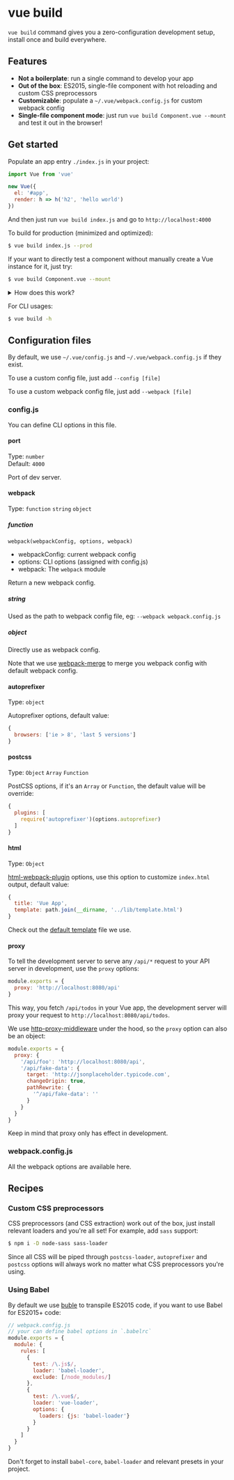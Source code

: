 # vue build

`vue build` command gives you a zero-configuration development setup, install once and build everywhere.

## Features

- **Not a boilerplate**: run a single command to develop your app
- **Out of the box**: ES2015, single-file component with hot reloading and custom CSS preprocessors
- **Customizable**: populate a `~/.vue/webpack.config.js` for custom webpack config
- **Single-file component mode**: just run `vue build Component.vue --mount` and test it out in the browser!

## Get started

Populate an app entry `./index.js` in your project:

```js
import Vue from 'vue'

new Vue({
  el: '#app',
  render: h => h('h2', 'hello world')
})
```

And then just run `vue build index.js` and go to `http://localhost:4000`

To build for production (minimized and optimized):

```bash
$ vue build index.js --prod
```

If your want to directly test a component without manually create a Vue instance for it, just try:

```bash
$ vue build Component.vue --mount
```

<details><summary>How does this work?</summary>
When you use `--mount` option, we use a [default app entry](/lib/default-entry.js) to load the given component, otherwise we treat it as a normal webpack entry.
</details>

For CLI usages:

```bash
$ vue build -h
```

## Configuration files

By default, we use `~/.vue/config.js` and `~/.vue/webpack.config.js` if they exist. 

To use a custom config file, just add `--config [file]` 

To use a custom webpack config file, just add `--webpack [file]`

### config.js

You can define CLI options in this file.

#### port

Type: `number`<br>
Default: `4000`

Port of dev server.

#### webpack

Type: `function` `string` `object`

##### function

`webpack(webpackConfig, options, webpack)`

- webpackConfig: current webpack config
- options: CLI options (assigned with config.js)
- webpack: The `webpack` module

Return a new webpack config.

##### string

Used as the path to webpack config file, eg: `--webpack webpack.config.js`

##### object

Directly use as webpack config. 

Note that we use [webpack-merge](https://github.com/survivejs/webpack-merge) to merge you webpack config with default webpack config.

#### autoprefixer

Type: `object`

Autoprefixer options, default value:

```js
{
  browsers: ['ie > 8', 'last 5 versions']
}
```

#### postcss

Type: `Object` `Array` `Function`

PostCSS options, if it's an `Array` or `Function`, the default value will be override:

```js
{
  plugins: [
    require('autoprefixer')(options.autoprefixer)
  ]
}
```

#### html

Type: `Object`

[html-webpack-plugin](https://github.com/ampedandwired/html-webpack-plugin) options, use this option to customize `index.html` output, default value:

```js
{
  title: 'Vue App',
  template: path.join(__dirname, '../lib/template.html')
}
```

Check out the [default template](/lib/template.html) file we use.

#### proxy

To tell the development server to serve any `/api/*` request to your API server in development, use the `proxy` options:

```js
module.exports = {
  proxy: 'http://localhost:8080/api'
}
```

This way, you fetch `/api/todos` in your Vue app, the development server will proxy your request to `http://localhost:8080/api/todos`.

We use [http-proxy-middleware](https://github.com/chimurai/http-proxy-middleware) under the hood, so the `proxy` option can also be an object:

```js
module.exports = {
  proxy: {
    '/api/foo': 'http://localhost:8080/api',
    '/api/fake-data': {
      target: 'http://jsonplaceholder.typicode.com',
      changeOrigin: true,
      pathRewrite: {
        '^/api/fake-data': ''
      }
    }
  }
}
```

Keep in mind that proxy only has effect in development.

### webpack.config.js

All the webpack options are available here.

## Recipes

### Custom CSS preprocessors

CSS preprocessors (and CSS extraction) work out of the box, just install relevant loaders and you're all set! For example, add `sass` support:

```bash
$ npm i -D node-sass sass-loader
```

Since all CSS will be piped through `postcss-loader`, `autoprefixer` and `postcss` options will always work no matter what CSS preprocessors you're using.

### Using Babel

By default we use [buble](https://buble.surge.sh/guide) to transpile ES2015 code, if you want to use Babel for ES2015+ code:

```js
// webpack.config.js
// your can define babel options in `.babelrc`
module.exports = {
  module: {
    rules: [
      {
        test: /\.js$/, 
        loader: 'babel-loader', 
        exclude: [/node_modules/]
      },
      {
        test: /\.vue$/,
        loader: 'vue-loader',
        options: {
          loaders: {js: 'babel-loader'}
        }
      }
    ]
  }
}
```

Don't forget to install `babel-core`, `babel-loader` and relevant presets in your project.
